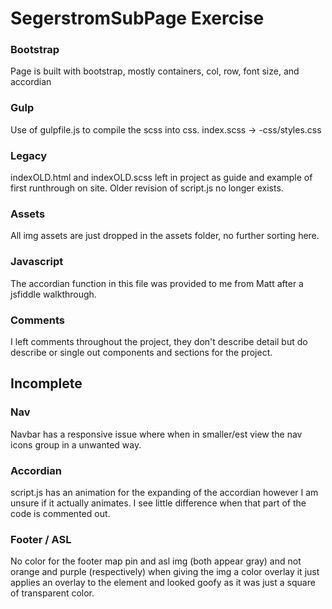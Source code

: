 # SegerstromSubPage Exercise

### Bootstrap

Page is built with bootstrap, mostly containers, col, row, font size, and accordian

### Gulp

Use of gulpfile.js to compile the scss into css. index.scss -> -css/styles.css

### Legacy

indexOLD.html and indexOLD.scss left in project as guide and example of first runthrough on site. Older revision of script.js no longer exists.

### Assets

All img assets are just dropped in the assets folder, no further sorting here.

### Javascript

The accordian function in this file was provided to me from Matt after a jsfiddle walkthrough.

### Comments

I left comments throughout the project, they don't describe detail but do describe or single out components and sections for the project.

## Incomplete

### Nav

Navbar has a responsive issue where when in smaller/est view the nav icons group in a unwanted way.

### Accordian

script.js has an animation for the expanding of the accordian however I am unsure if it actually animates. I see little difference when that part of the code is commented out.

### Footer / ASL

No color for the footer map pin and asl img (both appear gray) and not orange and purple (respectively) when giving the img a color overlay it just applies an overlay to the element and looked goofy as it was just a square of transparent color.
